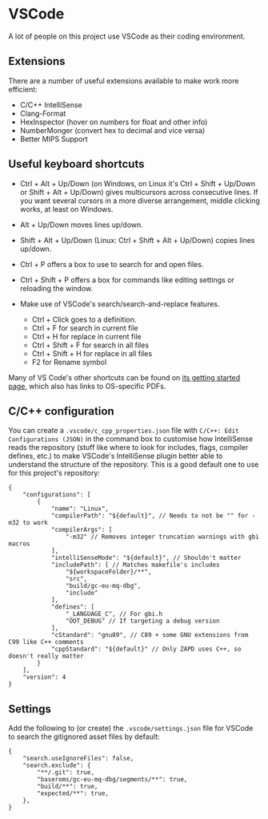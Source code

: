 # VSCode

A lot of people on this project use VSCode as their coding environment.

## Extensions

There are a number of useful extensions available to make work more efficient:

- C/C++ IntelliSense
- Clang-Format
- HexInspector (hover on numbers for float and other info)
- NumberMonger (convert hex to decimal and vice versa)
- Better MIPS Support




## Useful keyboard shortcuts

- Ctrl + Alt + Up/Down (on Windows, on Linux it's Ctrl + Shift + Up/Down or Shift + Alt + Up/Down) gives multicursors across consecutive lines. If you want several cursors in a more diverse arrangement, middle clicking works, at least on Windows.
- Alt + Up/Down moves lines up/down.
- Shift + Alt + Up/Down (Linux: Ctrl + Shift + Alt + Up/Down) copies lines up/down.
- Ctrl + P offers a box to use to search for and open files.
- Ctrl + Shift + P offers a box for commands like editing settings or reloading the window.

- Make use of VSCode's search/search-and-replace features.
    - Ctrl + Click goes to a definition.
    - Ctrl + F for search in current file
    - Ctrl + H for replace in current file
    - Ctrl + Shift + F for search in all files
    - Ctrl + Shift + H for replace in all files
    - F2 for Rename symbol

Many of VS Code's other shortcuts can be found on [its getting started page](https://code.visualstudio.com/docs/getstarted/keybindings), which also has links to OS-specific PDFs.

## C/C++ configuration

You can create a `.vscode/c_cpp_properties.json` file with `C/C++: Edit Configurations (JSON)` in the command box to customise how IntelliSense reads the repository (stuff like where to look for includes, flags, compiler defines, etc.) to make VSCode's IntelliSense plugin better able to understand the structure of the repository. This is a good default one to use for this project's repository:

```jsonc
{
    "configurations": [
        {
            "name": "Linux",
            "compilerPath": "${default}", // Needs to not be "" for -m32 to work
            "compilerArgs": [
                "-m32" // Removes integer truncation warnings with gbi macros
            ],
            "intelliSenseMode": "${default}", // Shouldn't matter
            "includePath": [ // Matches makefile's includes
                "${workspaceFolder}/**",
                "src",
                "build/gc-eu-mq-dbg",
                "include"
            ],
            "defines": [
                "_LANGUAGE_C", // For gbi.h
                "OOT_DEBUG" // If targeting a debug version
            ],
            "cStandard": "gnu89", // C89 + some GNU extensions from C99 like C++ comments
            "cppStandard": "${default}" // Only ZAPD uses C++, so doesn't really matter
        }
    ],
    "version": 4
}
```

## Settings

Add the following to (or create) the `.vscode/settings.json` file for VSCode to search the gitignored asset files by default:

```jsonc
{
    "search.useIgnoreFiles": false,
    "search.exclude": {
        "**/.git": true,
        "baseroms/gc-eu-mq-dbg/segments/**": true,
        "build/**": true,
        "expected/**": true,
    },
}
```
